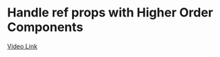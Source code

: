 # Handle ref props with Higher Order Components

[Video Link](https://egghead.io/lessons/react-handle-ref-props-with-higher-order-components)

